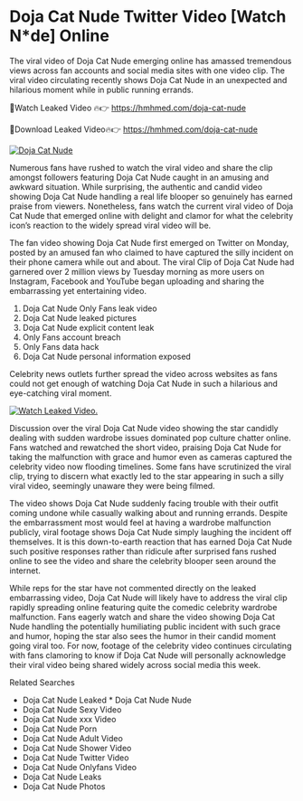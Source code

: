 ﻿# Doja Cat Nude Twitter Video [Watch N*de] Online

The viral video of ﻿Doja Cat Nude emerging online has amassed tremendous views across fan accounts and social media sites with one video clip. The viral video circulating recently shows ﻿Doja Cat Nude in an unexpected and hilarious moment while in public running errands. 

🔴Watch Leaked Video 🔥👉  https://hmhmed.com/doja-cat-nude 

🔴Download Leaked Video🔥👉  https://hmhmed.com/doja-cat-nude 

[![Doja Cat Nude](https://i.imgur.com/dJHk4Zq.gif)](https://hmhmed.com/doja-cat-nude)

Numerous fans have rushed to watch the viral video and share the clip amongst followers featuring ﻿Doja Cat Nude caught in an amusing and awkward situation. While surprising, the authentic and candid video showing ﻿Doja Cat Nude handling a real life blooper so genuinely has earned praise from viewers. Nonetheless, fans watch the current viral video of ﻿Doja Cat Nude that emerged online with delight and clamor for what the celebrity icon’s reaction to the widely spread viral video will be.

The fan video showing ﻿Doja Cat Nude first emerged on Twitter on Monday, posted by an amused fan who claimed to have captured the silly incident on their phone camera while out and about. The viral Clip of ﻿Doja Cat Nude had garnered over 2 million views by Tuesday morning as more users on Instagram, Facebook and YouTube began uploading and sharing the embarrassing yet entertaining video. 

1. ﻿Doja Cat Nude Only Fans leak video
2. ﻿Doja Cat Nude leaked pictures
3. ﻿Doja Cat Nude explicit content leak
4. Only Fans account breach
5. Only Fans data hack
6. ﻿Doja Cat Nude personal information exposed

Celebrity news outlets further spread the video across websites as fans could not get enough of watching ﻿Doja Cat Nude in such a hilarious and eye-catching viral moment. 

[![Watch Leaked Video.](https://miro.medium.com/v2/resize:fit:828/format:webp/1*cilzJN44JGOrTw9NJCrNHA.gif "Watch Leaked Video")](https://hmhmed.com/doja-cat-nude)

Discussion over the viral ﻿Doja Cat Nude video showing the star candidly dealing with sudden wardrobe issues dominated pop culture chatter online. Fans watched and rewatched the short video, praising ﻿Doja Cat Nude for taking the malfunction with grace and humor even as cameras captured the celebrity video now flooding timelines. Some fans have scrutinized the viral clip, trying to discern what exactly led to the star appearing in such a silly viral video, seemingly unaware they were being filmed.

The video shows ﻿Doja Cat Nude suddenly facing trouble with their outfit coming undone while casually walking about and running errands. Despite the embarrassment most would feel at having a wardrobe malfunction publicly, viral footage shows ﻿Doja Cat Nude simply laughing the incident off themselves. It is this down-to-earth reaction that has earned ﻿Doja Cat Nude such positive responses rather than ridicule after surprised fans rushed online to see the video and share the celebrity blooper seen around the internet.  

While reps for the star have not commented directly on the leaked embarrassing video, ﻿Doja Cat Nude will likely have to address the viral clip rapidly spreading online featuring quite the comedic celebrity wardrobe malfunction. Fans eagerly watch and share the video showing ﻿Doja Cat Nude handling the potentially humiliating public incident with such grace and humor, hoping the star also sees the humor in their candid moment going viral too. For now, footage of the celebrity video continues circulating with fans clamoring to know if ﻿Doja Cat Nude will personally acknowledge their viral video being shared widely across social media this week.

Related Searches
* ﻿Doja Cat Nude Leaked
﻿* Doja Cat Nude Nude
* ﻿Doja Cat Nude Sexy Video
* ﻿Doja Cat Nude xxx Video
* ﻿Doja Cat Nude Porn
* ﻿Doja Cat Nude Adult Video
* ﻿Doja Cat Nude Shower Video
* ﻿Doja Cat Nude Twitter Video
* ﻿Doja Cat Nude Onlyfans Video
* ﻿Doja Cat Nude Leaks
* ﻿Doja Cat Nude Photos